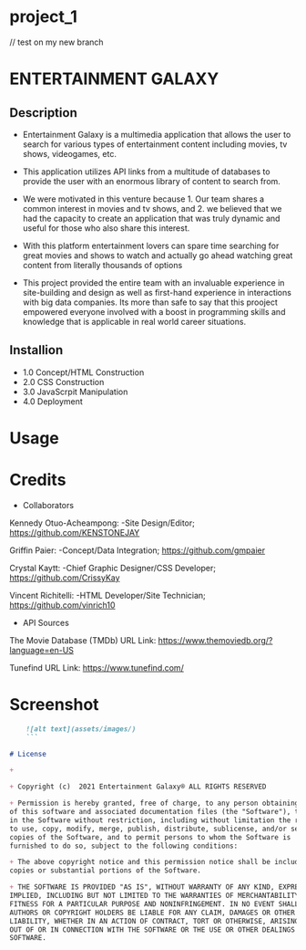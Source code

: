 # project_1
// test on my new branch

# ENTERTAINMENT GALAXY

## Description 

+ Entertainment Galaxy is a multimedia application that allows the user to search for various types of entertainment content including movies, tv shows, videogames, etc.

+ This application utilizes API links from a multitude of databases to provide the user with an enormous library of content to search from. 

+ We were motivated in this venture because 1. Our team shares a common interest in movies and tv shows, and 2. we believed that we had the capacity to create an application that was truly dynamic and useful for those who also share this interest.

+ With this platform entertainment lovers can spare time searching for great movies and shows to watch and actually go ahead watching great content from literally thousands of options

+ This project provided the entire team with an invaluable experience in site-building and design as well as first-hand experience in interactions with big data companies. Its more than safe to say that this prooject empowered everyone involved with a boost in programming skills and knowledge that is applicable in real world career situations.

## Installion 

+ 1.0 Concept/HTML Construction
+ 2.0 CSS Construction 
+ 3.0 JavaScrpit Manipulation 
+ 4.0 Deployment 

# Usage 




# Credits 

+ Collaborators

Kennedy Otuo-Acheampong:
-Site Design/Editor;
https://github.com/KENSTONEJAY

Griffin Paier:
-Concept/Data Integration;
https://github.com/gmpaier
	
Crystal Kaytt:
-Chief Graphic Designer/CSS Developer; 
https://github.com/CrissyKay

Vincent Richitelli:
-HTML Developer/Site Technician;
https://github.com/vinrich10

+ API Sources 

The Movie Database (TMDb)
URL Link: https://www.themoviedb.org/?language=en-US

Tunefind 
URL Link: https://www.tunefind.com/



# Screenshot 
```md
    ![alt text](assets/images/)
    ```

# License 

+ 

+ Copyright (c)  2021 Entertainment Galaxy®️ ALL RIGHTS RESERVED 

+ Permission is hereby granted, free of charge, to any person obtaining a copy
of this software and associated documentation files (the "Software"), to deal
in the Software without restriction, including without limitation the rights
to use, copy, modify, merge, publish, distribute, sublicense, and/or sell
copies of the Software, and to permit persons to whom the Software is
furnished to do so, subject to the following conditions:

+ The above copyright notice and this permission notice shall be included in all
copies or substantial portions of the Software.

+ THE SOFTWARE IS PROVIDED "AS IS", WITHOUT WARRANTY OF ANY KIND, EXPRESS OR
IMPLIED, INCLUDING BUT NOT LIMITED TO THE WARRANTIES OF MERCHANTABILITY,
FITNESS FOR A PARTICULAR PURPOSE AND NONINFRINGEMENT. IN NO EVENT SHALL THE
AUTHORS OR COPYRIGHT HOLDERS BE LIABLE FOR ANY CLAIM, DAMAGES OR OTHER
LIABILITY, WHETHER IN AN ACTION OF CONTRACT, TORT OR OTHERWISE, ARISING FROM,
OUT OF OR IN CONNECTION WITH THE SOFTWARE OR THE USE OR OTHER DEALINGS IN THE
SOFTWARE.
